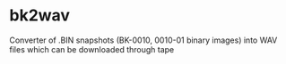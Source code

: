 # bk2wav
Converter of .BIN snapshots (BK-0010, 0010-01 binary images) into WAV files which can be downloaded through tape
